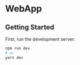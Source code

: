 # WebApp


## Getting Started

First, run the development server:

```bash
npm run dev
# or
yarn dev

